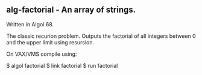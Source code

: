 ## alg-factorial - An array of strings.

Written in Algol 68. 

The classic recurion problem. Outputs the factorial of all integers between
0 and the upper limit using resursion.

On VAX/VMS compile using:
  
   $ algol factorial
   $ link factorial
   $ run factorial

